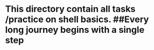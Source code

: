 # This directory contain all tasks /practice on shell basics. ##Every long journey begins with a single step
